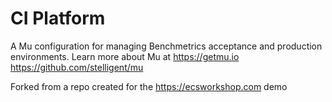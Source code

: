 # CI Platform

A Mu configuration for managing Benchmetrics acceptance and production environments. Learn more about Mu at 
https://getmu.io
https://github.com/stelligent/mu

Forked from a repo created for the https://ecsworkshop.com demo
